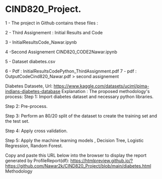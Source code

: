 # CIND820_Project.

1 - The project in Github contains these files :

2 - Third Assignement  : Initial Results and Code

3 - InitialResultsCode_Nawar.ipynb

4 -Second Assignement
CIND820_CODE2Nawar.ipynb

5 - Dataset
diabetes.csv

6 - Pdf : InitialResultsCodePython_ThirdAssignment.pdf
7 - pdf :  OutputCodeCind820_Nawar.pdf > second assignement

 Diabetes Datasete, Url: https://www.kaggle.com/datasets/uciml/pima-indians-diabetes-database
Explanation :
The proposed methodology's process: 
Step 1: Import diabetes dataset and necessary python libraries. 

Step 2: Pre-process. 

Step 3: Perform an 80/20 split of the dataset to create the training set and the test set.

Step 4: Apply cross validation.

Step 5: Apply the machine learning models , Decision Tree, Logistic Regression, Random Forest.


Copy and paste this URL below into the browser to display the report generated by ProfileReport(df):
https://htmlpreview.github.io/?https://github.com/Nawar2k/CIND820_Project/blob/main/diabetes.html
Methodology 
